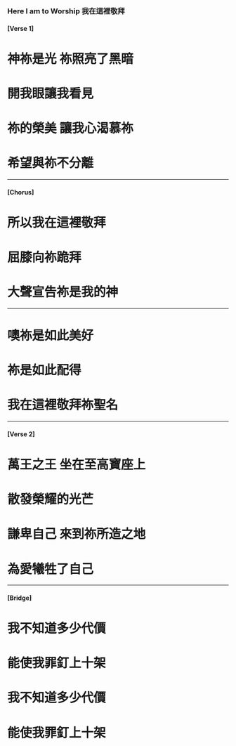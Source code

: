 ### Here I am to Worship 我在這裡敬拜
#### [Verse 1]
# 神祢是光    祢照亮了黑暗
# 開我眼讓我看見
# 祢的榮美    讓我心渴慕祢
# 希望與祢不分離

---

#### [Chorus]
# 所以我在這裡敬拜
# 屈膝向祢跪拜
# 大聲宣告祢是我的神

---

# 噢祢是如此美好
# 祢是如此配得
# 我在這裡敬拜祢聖名

---

#### [Verse 2]
# 萬王之王    坐在至高寶座上
# 散發榮耀的光芒
# 謙卑自己    來到祢所造之地
# 為愛犧牲了自己

---

#### [Bridge]
# 我不知道多少代價
# 能使我罪釘上十架
# 我不知道多少代價
# 能使我罪釘上十架